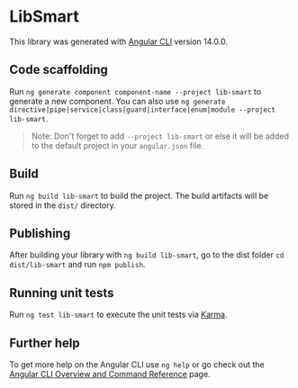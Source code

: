 # LibSmart

This library was generated with [Angular CLI](https://github.com/angular/angular-cli) version 14.0.0.

## Code scaffolding

Run `ng generate component component-name --project lib-smart` to generate a new component. You can also use `ng generate directive|pipe|service|class|guard|interface|enum|module --project lib-smart`.
> Note: Don't forget to add `--project lib-smart` or else it will be added to the default project in your `angular.json` file. 

## Build

Run `ng build lib-smart` to build the project. The build artifacts will be stored in the `dist/` directory.

## Publishing

After building your library with `ng build lib-smart`, go to the dist folder `cd dist/lib-smart` and run `npm publish`.

## Running unit tests

Run `ng test lib-smart` to execute the unit tests via [Karma](https://karma-runner.github.io).

## Further help

To get more help on the Angular CLI use `ng help` or go check out the [Angular CLI Overview and Command Reference](https://angular.io/cli) page.
